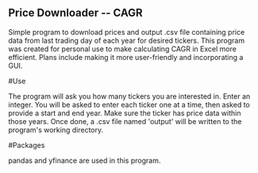 ## Price Downloader -- CAGR
Simple program to download prices and output .csv file containing price data from last trading day of each year for desired tickers. 
This program was created for personal use to make calculating CAGR in Excel more efficient. Plans include making it more user-friendly and incorporating a GUI.

#Use

The program will ask you how many tickers you are interested in. Enter an integer.
You will be asked to enter each ticker one at a time, then asked to provide a start and end year. Make sure the ticker has price data within those years.
Once done, a .csv file named 'output' will be written to the program's working directory.

#Packages

pandas and yfinance are used in this program.
